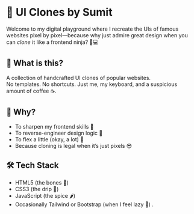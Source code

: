 # 🎨 UI Clones by Sumit

Welcome to my digital playground where I recreate the UIs of famous websites pixel by pixel—because why just admire great design when you can *clone* it like a frontend ninja? 🥷💻

## 🚀 What is this?

A collection of handcrafted UI clones of popular websites.  
No templates. No shortcuts. Just me, my keyboard, and a suspicious amount of coffee ☕.

## 🧠 Why?

- To sharpen my frontend skills 🔪
- To reverse-engineer design logic 🧩
- To flex a little (okay, a lot) 💪
- Because cloning is legal when it’s just pixels 😎

## 🛠️ Tech Stack

- HTML5 (the bones 🦴)
- CSS3 (the drip 💅)
- JavaScript (the spice 🌶️)
- Occasionally Tailwind or Bootstrap (when I feel lazy 🤫)
.
